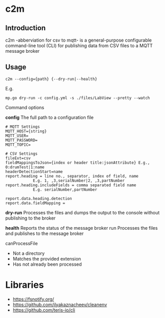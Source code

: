 # c2m
## Introduction
c2m -abberviation for csv to mqtt- is a general-purpose configurable command-line tool (CLI) for publishing data 
from CSV files to a MQTT message broker

## Usage
	c2m --config={path} {--dry-run|--health} 

E.g.

    mp.go dry-run -c config.yml -s ./files/LabView --pretty --watch

	
Command options

**config**	The full path to a configuration file

	# MQTT Settings
	MQTT_HOST={string}
	MQTT_USER=
	MQTT_PASSWORD=
	MQTT_TOPIC=

	# CSV Settings
	fileExt=csv
	fieldMappingsToJson={index or header title:jsonAttribute} E.g., 0:drumTest|1:name
	headerDetectionStart=name	
	report.heading = line no., separator, index of field, name 
				E.g. 1, ,3,serialNumber|2, ,3,partNumber
	report.heading.includeFields = comma separated field name
				E.g. serialNumber,partNumber

	report.data.heading.detection
	report.data.fieldMapping = 


**dry-run**	Processes the files and dumps the output to the console without publishing to the broker

**health**	Reports the status of the message broker
run	Processes the files and publishes to the message broker

canProcessFile
- Not a directory
- Matches the provided extension
- Has not already been processed

# Libraries
- https://fsnotify.org/
- https://github.com/ilyakaznacheev/cleanenv
- https://github.com/teris-io/cli
